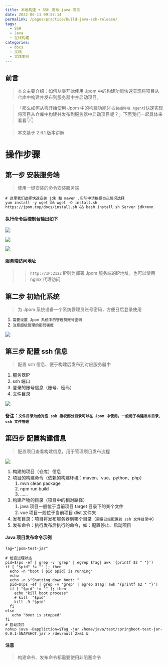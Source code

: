 ```yaml
---
title: 本地构建 + SSH 发布 java 项目
date: 2022-06-11 09:57:14
permalink: /pages/practice/build-java-ssh-release/
tags: 
  - SSH
  - Java
  - 在线构建
categories: 
  - docs
  - 文档
  - 实践案例
---
```



## 前言

> 本文主要介绍：如何从零开始使用 Jpom 中的构建功能快速实现将项目从仓库中构建并发布到服务器中并启动项目。

> 「那么如何从零开始使用 Jpom 中的构建功能(`不安装插件端 Agent`)快速实现将项目从仓库中构建并发布到服务器中启动项目呢？」下面我们一起具体来看看👇👇

> 本文基于 2.6.1 版本讲解

# 操作步骤

## 第一步 安装服务端

> 使用一键安装的命令安装服务端

```
# 这里我们选择快速安装 jdk 和 maven ,实际中请根据自己情况选择
yum install -y wget && wget -O install.sh https://jpom.top/docs/install.sh && bash install.sh Server jdk+mvn
```

#### 执行命令后控制台输出如下

![](/images/tutorial/ssh_release2/setp1.1.png)

![](/images/tutorial/ssh_release2/setp1.2.png)

![](/images/tutorial/ssh_release2/setp1.3.png)


#### 服务端访问地址

>> `http://IP:2122`  IP则为部署 Jpom 服务端的IP地址，也可以使用 nginx 代理访问

## 第二步 初始化系统

> 为 Jpom 系统设备一个系统管理员账号密码，方便日后登录使用

1. `需要设置 Jpom 系统中的管理员账号密码`
2. `注意超级管理的密码强度`

![](/images/tutorial/ssh_release2/setp2.png)

## 第三步 配置 ssh 信息

> 配置 ssh 信息、便于构建后发布到对应服务器中

1. 服务器IP
2. ssh 端口
3. 登录的账号信息（账号、密码）
4. 文件目录

![](/images/tutorial/ssh_release2/setp3.png)

#### 备注：`文件目录为给对应 ssh 授权部分目录可以在 Jpom 中使用，一般用于构建发布目录、ssh 文件管理`

## 第四步 配置构建信息

> 配置项目查看构建信息，用于管理项目发布流程

![](/images/tutorial/ssh_release2/setp4.png)

1. 构建的项目（仓库）信息
2. 项目的构建命令（依赖的构建环境：maven、vue、python、php）
   1. mvn clean package
   2. npm run build
   3. ......
3. 构建产物的目录（项目中的相对路径）
   1. java 项目一般位于当前项目 target 目录下的某个文件
   2. vue 项目一般位于当前项目 dist 文件夹
4. 发布目录：项目将发布服务器到哪个目录（`需要已经配置到 ssh 文件目录中`）
5. 发布命令：执行发布后执行的命令，如：配置停止、启动项目

#### Java 项目发布命令示例
```
Tag="jpom-test-jar"

# 检查进程状态
pid=$(ps -ef | grep -v 'grep' | egrep $Tag| awk '{printf $2 " "}')
if [ "$pid" != "" ]; then      
  echo -n "boot ( pid $pid) is running" 
  echo 
  echo -n $"Shutting down boot: "
  pid=$(ps -ef | grep -v 'grep' | egrep $Tag| awk '{printf $2 " "}')
  if [ "$pid" != "" ]; then
    echo "kill boot process"
    # kill  "$pid"
    kill -9 "$pid"
  fi
else 
   echo "boot is stopped" 
fi
# 启动项目
nohup java -Dappliction=$Tag -jar /home/java/test/springboot-test-jar-0.0.1-SNAPSHOT.jar > /dev/null 2>&1 &
```

#### 注意

> 构建命令、发布命令都需要使用非阻塞命令
